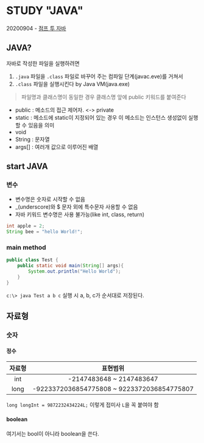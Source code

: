 # STUDY "JAVA"
20200904 - 
[점프 투 자바](https://wikidocs.net/book/31)

## JAVA?

자바로 작성한 파일을 실행하려면
1. `.java` 파일을 `.class` 파일로 바꾸어 주는 컴파일 단계(javac.eve)를 거쳐서
2. `.class` 파일을 실행시킨다 by Java VM(java.exe) 

> 파일명과 클래스명이 동일한 경우 클래스명 앞에 public 키워드를 붙여준다

* public : 메소드의 접근 제어자. <-> private
* static : 메소드에 static이 지정되어 있는 경우 이 메소드는 인스턴스 생성없이 실행 할 수 있음을 의미
* void
* String : 문자열
* args[] : 여러개 값으로 이루어진 배열

## start JAVA

### 변수

* 변수명은 숫자로 시작할 수 없음
* _(underscore)와 $ 문자 외에 특수문자 사용할 수 없음
* 자바 키워드 변수명은 사용 불가능(like int, class, return)

```java
int apple = 2;
String bee = "hello World!";
```

### main method

```java
public class Test {
    public static void main(String[] args){
        System.out.println("Hello World");
    }
}
```
`c:\> java Test a b c` 실행 시 a, b, c가 순서대로 저장된다.

## 자료형

### 숫자

#### 정수 
| 자료형 |                  표현범위                  |
| :----: | :----------------------------------------: |
|  int   |          -2147483648 ~ 2147483647          |
|  long  | -9223372036854775808 ~ 9223372036854775807 |

`long longInt = 9872232434224L;` 이렇게 접미사 `L`을 꼭 붙여야 함

#### boolean

여기서는 bool이 아니라 boolean을 쓴다.